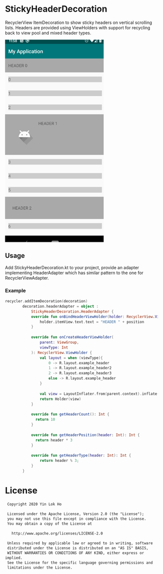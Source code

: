 # StickyHeaderDecoration
RecyclerView ItemDecoration to show sticky headers on vertical scrolling lists.
Headers are provided using ViewHolders with support for recycling back to view pool and mixed
header types.

![Sticky Header Demo](stickyheader.gif)

## Usage
Add StickyHeaderDecoration.kt to your project, provide an adapter implementing HeaderAdapter which
has similar pattern to the one for RecyclerViewAdapter.

### Example
```kotlin
recycler.addItemDecoration(decoration)
        decoration.headerAdapter = object :
            StickyHeaderDecoration.HeaderAdapter {
            override fun onBindHeaderViewHolder(holder: RecyclerView.ViewHolder, position: Int) {
                holder.itemView.text.text = "HEADER " + position
            }

            override fun onCreateHeaderViewHolder(
                parent: ViewGroup,
                viewType: Int
            ): RecyclerView.ViewHolder {
                val layout = when (viewType){
                    0 -> R.layout.example_header
                    1 -> R.layout.example_header2
                    2 -> R.layout.example_header3
                    else -> R.layout.example_header
                }

                val view = LayoutInflater.from(parent.context).inflate(layout, parent, false)
                return Holder(view)
            }

            override fun getHeaderCount(): Int {
              return 10
            }

            override fun getHeaderPosition(header: Int): Int {
              return header * 3
            }

            override fun getHeaderType(header: Int): Int {
                return header % 3;
            }
        }
```

# License
     Copyright 2020 Yin Lok Ho
 
     Licensed under the Apache License, Version 2.0 (the "License");
     you may not use this file except in compliance with the License.
     You may obtain a copy of the License at
 
       http://www.apache.org/licenses/LICENSE-2.0
 
     Unless required by applicable law or agreed to in writing, software
     distributed under the License is distributed on an "AS IS" BASIS,
     WITHOUT WARRANTIES OR CONDITIONS OF ANY KIND, either express or implied.
     See the License for the specific language governing permissions and
     limitations under the License.

